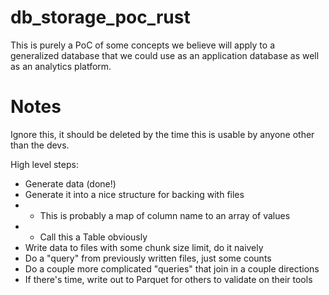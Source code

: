 # db_storage_poc_rust

This is purely a PoC of some concepts we believe will apply to a generalized database that we could use as an application database as well as an analytics platform.


# Notes

Ignore this, it should be deleted by the time this is usable by anyone other than the devs.

High level steps:
- Generate data (done!)
- Generate it into a nice structure for backing with files
- - This is probably a map of column name to an array of values
- - Call this a Table obviously
- Write data to files with some chunk size limit, do it naively
- Do a "query" from previously written files, just some counts
- Do a couple more complicated "queries" that join in a couple directions
- If there's time, write out to Parquet for others to validate on their tools

